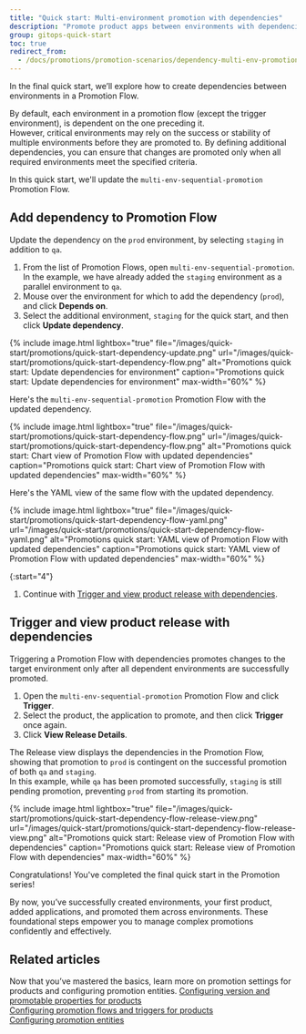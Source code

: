 ```yaml
---
title: "Quick start: Multi-environment promotion with dependencies"
description: "Promote product apps between environments with dependencies"
group: gitops-quick-start
toc: true
redirect_from:
  - /docs/promotions/promotion-scenarios/dependency-multi-env-promotion/
---
```



In the final quick start, we’ll explore how to create dependencies between environments in a Promotion Flow.

By default, each environment in a promotion flow (except the trigger environment), is dependent on the one preceding it.  
However, critical environments may rely on the success or stability of multiple environments before they are promoted to. By defining additional dependencies, you can ensure that changes are promoted only when all required environments meet the specified criteria.

In this quick start, we'll update the `multi-env-sequential-promotion` Promotion Flow.



## Add dependency to Promotion Flow
Update the dependency on the `prod` environment, by selecting `staging` in addition to `qa`.

1. From the list of Promotion Flows, open `multi-env-sequential-promotion`.
  In the example, we have already added the `staging` environment as a parallel environment to `qa`.  
1. Mouse over the environment for which to add the dependency (`prod`), and click **Depends on**.
1. Select the additional environment, `staging` for the quick start, and then click **Update dependency**.

{% include 
image.html 
lightbox="true" 
file="/images/quick-start/promotions/quick-start-dependency-update.png" 
url="/images/quick-start/promotions/quick-start-dependency-flow.png"
alt="Promotions quick start: Update dependencies for environment" 
caption="Promotions quick start: Update dependencies for environment"
max-width="60%"
%}


Here's the `multi-env-sequential-promotion` Promotion Flow with the updated dependency.

{% include 
image.html 
lightbox="true" 
file="/images/quick-start/promotions/quick-start-dependency-flow.png" 
url="/images/quick-start/promotions/quick-start-dependency-flow.png"
alt="Promotions quick start: Chart view of Promotion Flow with updated dependencies" 
caption="Promotions quick start: Chart view of Promotion Flow with updated dependencies"
max-width="60%"
%}

Here's the YAML view of the same flow with the updated dependency.

{% include 
image.html 
lightbox="true" 
file="/images/quick-start/promotions/quick-start-dependency-flow-yaml.png" 
url="/images/quick-start/promotions/quick-start-dependency-flow-yaml.png"
alt="Promotions quick start: YAML view of Promotion Flow with updated dependencies" 
caption="Promotions quick start: YAML view of Promotion Flow with updated dependencies"
max-width="60%"
%}

{:start="4"}
1. Continue with [Trigger and view product release with dependencies](#trigger-and-view-product-release-with-dependencies).

## Trigger and view product release with dependencies
Triggering a Promotion Flow with dependencies promotes changes to the target environment only after all dependent environments are successfully promoted.

1. Open the `multi-env-sequential-promotion` Promotion Flow and click **Trigger**.
1. Select the product, the application to promote, and then click **Trigger** once again. 
1. Click **View Release Details**.

The Release view displays the dependencies in the Promotion Flow, showing that promotion to `prod` is contingent on the successful promotion of both `qa` and `staging`.  
In this example, while `qa` has been promoted successfully, `staging` is still pending promotion, preventing `prod` from starting its promotion.


{% include 
image.html 
lightbox="true" 
file="/images/quick-start/promotions/quick-start-dependency-flow-release-view.png" 
url="/images/quick-start/promotions/quick-start-dependency-flow-release-view.png"
alt="Promotions quick start: Release view of Promotion Flow with dependencies" 
caption="Promotions quick start: Release view of Promotion Flow with dependencies"
max-width="60%"
%}

Congratulations! You've completed the final quick start in the Promotion series!

By now, you’ve successfully created environments, your first product, added applications, and promoted them across environments. These foundational steps empower you to manage complex promotions confidently and effectively.

## Related articles
Now that you’ve mastered the basics, learn more on promotion settings for products and configuring promotion entities.
[Configuring version and promotable properties for products]({{site.baseurl}}/docs/products/promotion-version-properties/)  
[Configuring promotion flows and triggers for products]({{site.baseurl}}/docs/products/promotion-flow-triggers/)   
[Configuring promotion entities]({{site.baseurl}}/docs/promotions/entities/)  



 
 